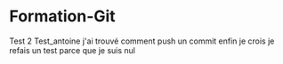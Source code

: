 # Formation-Git
Test
2
Test_antoine
j'ai trouvé comment push un commit
enfin je crois
je refais un test parce que je suis nul

